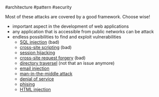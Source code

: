 #architecture #pattern #security 

Most of these attacks are covered by a good framework. Choose wise!

- important aspect in the development of web applications
- any application that is accessible from public networks can be attack
- endless possibilities to find and exploit vulnerabilities
	- [SQL injection](/architecture/patterns/security/SQL%20injection.md) (bad)
	- [cross-site scripting](/architecture/patterns/security/cross-site%20scripting.md) (bad)
	- [session hijacking](/session%20hijacking)
	- [cross-site request forgery](/architecture/patterns/security/cross-site%20request%20forgery.md) (bad)
	- [directory traversel](/directory%20traversel) (not that an issue anymore)
	- [email injection](/email%20injection)
	- [man-in-the-middle attack](/man-in-the-middle%20attack)
	- [denial of service](/denial%20of%20service)
	- [phising](/phising)
	- [HTML injection](/architecture/patterns/security/HTML%20injection.md)